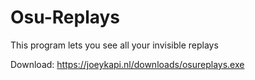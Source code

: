 # Osu-Replays
This program lets you see all your invisible replays

Download: https://joeykapi.nl/downloads/osureplays.exe
